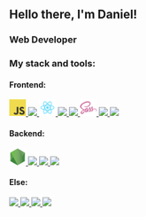 ## Hello there, I'm Daniel!
### Web Developer

### My stack and tools:

#### Frontend: 

<a href='https://developer.mozilla.org/ru/docs/Web/JavaScript' target='_blank' alt='JavaScript'>
   <img src="https://raw.githubusercontent.com/github/explore/80688e429a7d4ef2fca1e82350fe8e3517d3494d/topics/javascript/javascript.png" height="30">
</a>
<a href='https://www.typescriptlang.org/' target='_blank' alt='TypeScript'>
   <img src="https://iconape.com/wp-content/png_logo_vector/typescript.png" height="30">
</a>
<a href='https://reactjs.org/' target='_blank' alt='React'>
   <img src="https://raw.githubusercontent.com/github/explore/80688e429a7d4ef2fca1e82350fe8e3517d3494d/topics/react/react.png" height="30">
</a>
<a href='https://mobx.js.org/README.html' target='_blank' alt='MobX'>
   <img src="https://brandslogos.com/wp-content/uploads/thumbs/mobx-logo-vector.svg" height="30">
</a>
<a href='https://redux-toolkit.js.org/' target='_blank' alt='Redux'>
   <img src="https://img.icons8.com/color/480/redux.png" height="30">
</a>
<a href='https://sass-lang.com/' target='_blank' alt='Sass'>
   <img src="https://raw.githubusercontent.com/github/explore/80688e429a7d4ef2fca1e82350fe8e3517d3494d/topics/sass/sass.png" height="30">
</a>
<a href='https://getbootstrap.com/' target='_blank' alt='Bootstrap'>
   <img src="https://upload.wikimedia.org/wikipedia/commons/thumb/b/b2/Bootstrap_logo.svg/512px-Bootstrap_logo.svg.png" height="30">
</a>
<a href='https://ant.design/' target='_blank' alt='AntDesign'>
   <img src="https://gw.alipayobjects.com/zos/rmsportal/rlpTLlbMzTNYuZGGCVYM.png" height="30">
</a>



#### Backend: 

<a href='https://www.nodejs.org' target='_blank' alt='NodeJs'>
   <img src="https://raw.githubusercontent.com/github/explore/80688e429a7d4ef2fca1e82350fe8e3517d3494d/topics/nodejs/nodejs.png" height="30">
</a>
<a href='https://expressjs.com/ru/' target='_blank' alt='Express JS'>
   <img src="https://upload.wikimedia.org/wikipedia/commons/6/64/Expressjs.png" height="30">
</a>
<a href='https://sequelize.org/' target='_blank' alt='Sequelize'>
   <img src="https://seeklogo.com/images/S/sequelize-logo-9A5075DB9F-seeklogo.com.png" height="30">
</a>
<a href='https://www.postgresql.org/' target='_blank' alt='PostgreSql'>
   <img src="https://upload.wikimedia.org/wikipedia/commons/thumb/2/29/Postgresql_elephant.svg/640px-Postgresql_elephant.svg.png" height="30">
</a>

#### Else: 

<a href='https://vitejs.dev/' target='_blank' alt='Vite'>
   <img src="https://seeklogo.com/images/V/vite-logo-BFD4283991-seeklogo.com.png" height="30">
</a>
<a href='https://jestjs.io/ru/' target='_blank' alt='Jest'>
   <img src="https://cdn.freebiesupply.com/logos/large/2x/jest-logo-png-transparent.png" height="30">
</a>
<a href='https://prettier.io/' target='_blank' alt='Prettier'>
   <img src="https://cdn.freebiesupply.com/logos/thumbs/1x/prettier-1-logo.png" height="30">
</a>
<a href='https://eslint.org/' target='_blank' alt='Eslint'>
   <img src="https://upload.wikimedia.org/wikipedia/commons/thumb/e/e3/ESLint_logo.svg/1200px-ESLint_logo.svg.png" height="30">
</a>
